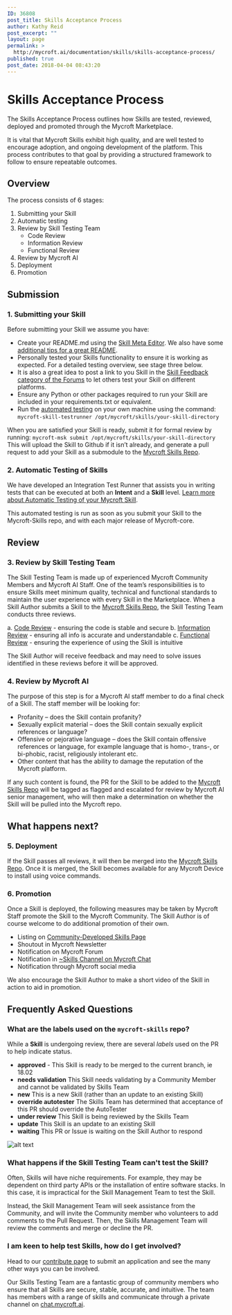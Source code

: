 ```yaml
---
ID: 36808
post_title: Skills Acceptance Process
author: Kathy Reid
post_excerpt: ""
layout: page
permalink: >
  http://mycroft.ai/documentation/skills/skills-acceptance-process/
published: true
post_date: 2018-04-04 08:43:20
---
```

# Skills Acceptance Process

The Skills Acceptance Process outlines how Skills are tested, reviewed, deployed and promoted through the Mycroft Marketplace. 
 
It is vital that Mycroft Skills exhibit high quality, and are well tested to encourage adoption, and ongoing development of the platform. This process contributes to that goal by providing a structured framework to follow to ensure repeatable outcomes.

## Overview
 
The process consists of 6 stages:
1. Submitting your Skill
2. Automatic testing
3. Review by Skill Testing Team
   - Code Review
   - Information Review
   - Functional Review
4. Review by Mycroft AI
5. Deployment
6. Promotion

## Submission
### 1. Submitting your Skill
Before submitting your Skill we assume you have:

- Create your README.md using the [Skill Meta Editor](https://mycroft.ai/skill-meta-editor). We also have some [additional tips for a great README](http://mycroft.ai/documentation/skills/skills-readme-md/).
- Personally tested your Skills functionality to ensure it is working as expected. For a detailed testing overview, see stage three below.
- It is also a great idea to post a link to you Skill in the [Skill Feedback category of the Forums](https://community.mycroft.ai/c/skill-feedback) to let others test your Skill on different platforms. 
- Ensure any Python or other packages required to run your Skill are included in your requirements.txt or equivalent.
- Run the [automated testing](https://mycroft.ai/documentation/skills/automatic-testing/) on your own machine using the command:
  `mycroft-skill-testrunner /opt/mycroft/skills/your-skill-directory`

When you are satisfied your Skill is ready, submit it for formal review by running:
`mycroft-msk submit /opt/mycroft/skills/your-skill-directory`
This will upload the Skill to Github if it isn’t already, and generate a pull request to add your Skill as a submodule to the [Mycroft Skills Repo](https://github.com/MycroftAI/mycroft-skills).

### 2. Automatic Testing of Skills

We have developed an Integration Test Runner that assists you in writing tests that can be executed at both an **Intent** and a **Skill** level. [Learn more about Automatic Testing of your Mycroft Skill](https://mycroft.ai/documentation/skills/automatic-testing/).

This automated testing is run as soon as you submit your Skill to the Mycroft-Skills repo, and with each major release of Mycroft-core.

## Review
### 3. Review by Skill Testing Team
The Skill Testing Team is made up of experienced Mycroft Community Members and Mycroft AI Staff. One of the team’s responsibilities is to ensure Skills meet minimum quality, technical and functional standards to maintain the user experience with every Skill in the Marketplace. When a Skill Author submits a Skill to the [Mycroft Skills Repo](https://github.com/MycroftAI/mycroft-skills), the Skill Testing Team conducts three reviews. 

a. [Code Review](http://mycroft.ai/documentation/skills/skills-acceptance-process/skills-review-code-template/) - ensuring the code is stable and secure
b. [Information Review](http://mycroft.ai/documentation/skills/skills-acceptance-process/skills-review-information-template/) - ensuring all info is accurate and understandable
c. [Functional Review](http://mycroft.ai/documentation/skills/skills-acceptance-process/skills-review-functional-template/) - ensuring the experience of using the Skill is intuitive

The Skill Author will receive feedback and may need to solve issues identified in these reviews before it will be approved.

### 4. Review by Mycroft AI
The purpose of this step is for a Mycroft AI staff member to do a final check of a Skill. The staff member will be looking for:
- Profanity – does the Skill contain profanity?
- Sexually explicit material – does the Skill contain sexually explicit references or language?
- Offensive or pejorative language – does the Skill contain offensive references or language, for example language that is homo-, trans-, or bi-phobic, racist, religiously intolerant etc.
- Other content that has the ability to damage the reputation of the Mycroft platform.

If any such content is found, the PR for the Skill to be added to the [Mycroft Skills Repo](https://github.com/MycroftAI/mycroft-skills) will be tagged as flagged and escalated for review by Mycroft AI senior management, who will then make a determination on whether the Skill will be pulled into the Mycroft repo.

## What happens next?
### 5. Deployment
If the Skill passes all reviews, it will then be merged into the [Mycroft Skills Repo](https://github.com/MycroftAI/mycroft-skills). Once it is merged, the Skill becomes available for any Mycroft Device to install using voice commands.

### 6. Promotion
Once a Skill is deployed, the following measures may be taken by Mycroft Staff promote the Skill to the Mycroft Community. The Skill Author is of course welcome to do additional promotion of their own.
- Listing on [Community-Developed Skills Page](https://mycroft.ai/documentation/skills/#community-developed-skills)
- Shoutout in Mycroft Newsletter
- Notification on Mycroft Forum
- Notification in [~Skills Channel on Mycroft Chat](https://chat.mycroft.ai/community/channels/skills)
- Notification through Mycroft social media

We also encourage the Skill Author to make a short video of the Skill in action to aid in promotion.

## Frequently Asked Questions
### What are the labels used on the `mycroft-skills` repo?

While a **Skill** is undergoing review, there are several *labels* used on the PR to help indicate status.

* **approved** - This Skill is ready to be merged to the current branch, ie 18.02
* **needs validation** This Skill needs validating by a Community Member and cannot be validated by Skills Team
* **new** This is a new Skill (rather than an update to an existing Skill)
* **override autotester** The Skills Team has determined that acceptance of this PR should override the AutoTester
* **under review** This Skill is being reviewed by the Skills Team
* **update** This Skill is an update to an existing Skill
* **waiting** This PR or Issue is waiting on the Skill Author to respond

![alt text](https://mycroft.ai/wp-content/uploads/2018/06/mycroft-skils-repo-labels.png "Mycroft Skills Repo labels")

### What happens if the Skill Testing Team can't test the Skill?

Often, Skills will have niche requirements. For example, they may be dependent on third party APIs or the installation of entire software stacks. In this case, it is impractical for the Skill Management Team to test the Skill.

Instead, the Skill Management Team will seek assistance from the Community, and will invite the Community member who volunteers to add comments to the Pull Request. Then, the Skills Management Team will review the comments and merge or decline the PR.  

### I am keen to help test Skills, how do I get involved?
Head to our [contribute page](https://mycroft.ai/contribute/#suggest-and-test-skills) to submit an application and see the many other ways you can be involved.

Our Skills Testing Team are a fantastic group of community members who ensure that all Skills are secure, stable, accurate, and intuitive. The team has members with a range of skills and communicate through a private channel on [chat.mycroft.ai](https://chat.mycroft.ai/).
